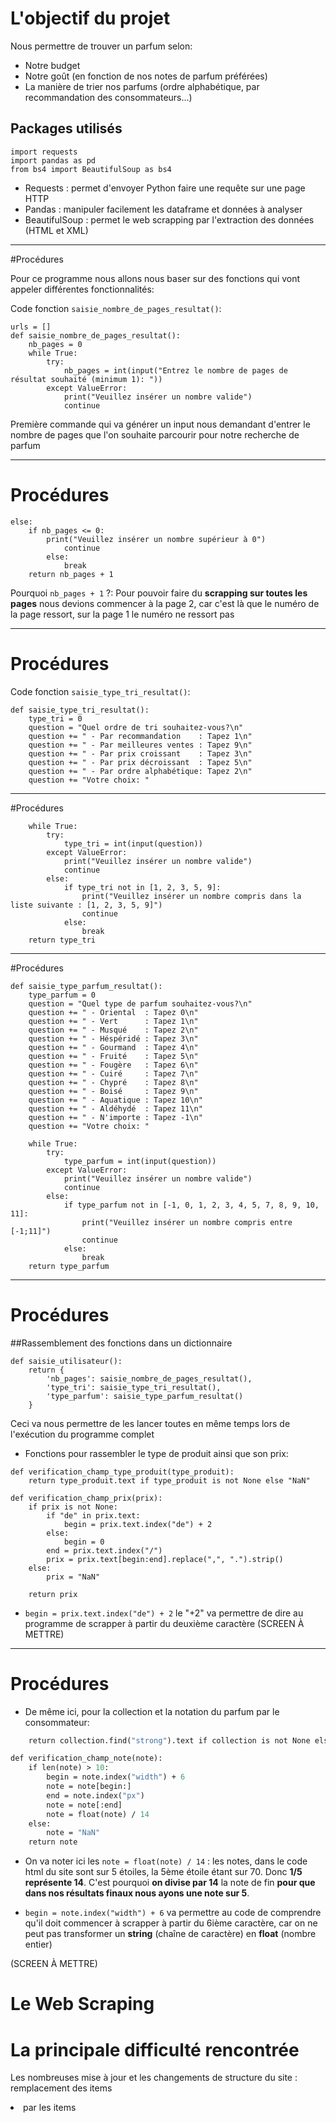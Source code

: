# L'objectif du projet 

Nous permettre de trouver un parfum selon:

- Notre budget
- Notre goût (en fonction de nos notes de parfum préférées)
- La manière de trier nos parfums (ordre alphabétique, par recommandation des consommateurs...)

## Packages utilisés 


```
import requests
import pandas as pd
from bs4 import BeautifulSoup as bs4

```

- Requests : permet d'envoyer Python faire une requête sur une page HTTP
- Pandas : manipuler facilement les dataframe et données à analyser
- BeautifulSoup : permet le web scrapping par l'extraction des données (HTML et XML) 

---

#Procédures

Pour ce programme nous allons nous baser sur des fonctions qui vont appeler différentes fonctionnalités:

Code fonction ```saisie_nombre_de_pages_resultat()```:

```
urls = []
def saisie_nombre_de_pages_resultat():
    nb_pages = 0
    while True:
        try:
            nb_pages = int(input("Entrez le nombre de pages de résultat souhaité (minimum 1): "))
        except ValueError:
            print("Veuillez insérer un nombre valide")
            continue
```

Première commande qui va générer un input nous demandant d'entrer le nombre de pages que l'on souhaite parcourir pour notre recherche de parfum

---

# Procédures 

```
else:
    if nb_pages <= 0:
        print("Veuillez insérer un nombre supérieur à 0")
            continue
        else:
            break
    return nb_pages + 1
```
    
    
Pourquoi ```nb_pages + 1``` ?: Pour pouvoir faire du **scrapping sur toutes les pages** nous devions commencer à la page 2, car c'est là que le numéro de la page ressort, sur la page 1 le numéro ne ressort pas

---

# Procédures

Code fonction ```saisie_type_tri_resultat()```:
```
def saisie_type_tri_resultat():
    type_tri = 0
    question = "Quel ordre de tri souhaitez-vous?\n"
    question += " - Par recommandation    : Tapez 1\n"
    question += " - Par meilleures ventes : Tapez 9\n"
    question += " - Par prix croissant    : Tapez 3\n"
    question += " - Par prix décroissant  : Tapez 5\n"
    question += " - Par ordre alphabétique: Tapez 2\n"
    question += "Votre choix: "
```

---
#Procédures

```
    while True:
        try:
            type_tri = int(input(question))
        except ValueError:
            print("Veuillez insérer un nombre valide")
            continue
        else:
            if type_tri not in [1, 2, 3, 5, 9]:
                print("Veuillez insérer un nombre compris dans la liste suivante : [1, 2, 3, 5, 9]")
                continue
            else:
                break
    return type_tri
```

---
#Procédures
```
def saisie_type_parfum_resultat():
    type_parfum = 0
    question = "Quel type de parfum souhaitez-vous?\n"
    question += " - Oriental  : Tapez 0\n"
    question += " - Vert      : Tapez 1\n"
    question += " - Musqué    : Tapez 2\n"
    question += " - Héspéridé : Tapez 3\n"
    question += " - Gourmand  : Tapez 4\n"
    question += " - Fruité    : Tapez 5\n"
    question += " - Fougère   : Tapez 6\n"
    question += " - Cuiré     : Tapez 7\n"
    question += " - Chypré    : Tapez 8\n"
    question += " - Boisé     : Tapez 9\n"
    question += " - Aquatique : Tapez 10\n"
    question += " - Aldéhydé  : Tapez 11\n"
    question += " - N'importe : Tapez -1\n"
    question += "Votre choix: "

    while True:
        try:
            type_parfum = int(input(question))
        except ValueError:
            print("Veuillez insérer un nombre valide")
            continue
        else:
            if type_parfum not in [-1, 0, 1, 2, 3, 4, 5, 7, 8, 9, 10, 11]:
                print("Veuillez insérer un nombre compris entre [-1;11]")
                continue
            else:
                break
    return type_parfum
```
---
# Procédures
##Rassemblement des fonctions dans un dictionnaire 

```
def saisie_utilisateur():
    return {
        'nb_pages': saisie_nombre_de_pages_resultat(),
        'type_tri': saisie_type_tri_resultat(),
        'type_parfum': saisie_type_parfum_resultat()
    }
```

Ceci va nous permettre de les lancer toutes en même temps lors de l'exécution du programme complet

- Fonctions pour rassembler le type de produit ainsi que son prix:
```
def verification_champ_type_produit(type_produit):
    return type_produit.text if type_produit is not None else "NaN"

def verification_champ_prix(prix):
    if prix is not None:
        if "de" in prix.text:
            begin = prix.text.index("de") + 2
        else:
            begin = 0
        end = prix.text.index("/")
        prix = prix.text[begin:end].replace(",", ".").strip()
    else:
        prix = "NaN"

    return prix
```
- ```begin = prix.text.index("de") + 2``` le "+2" va permettre de dire au programme de scrapper à partir du deuxième caractère (SCREEN À METTRE)
 
--- 
# Procédures

- De même ici, pour la collection et la notation du parfum par le consommateur:

```def verification_champ_collection(collection):
    return collection.find("strong").text if collection is not None else "NaN"

def verification_champ_note(note):
    if len(note) > 10:
        begin = note.index("width") + 6
        note = note[begin:]
        end = note.index("px")
        note = note[:end]
        note = float(note) / 14
    else:
        note = "NaN"
    return note
```
- On va noter ici les ```note = float(note) / 14``` : les notes, dans le code html du site sont sur 5 étoiles,
la 5ème étoile étant sur 70. Donc **1/5 représente 14**. C'est pourquoi **on divise par 14** la note de fin **pour que dans nos résultats finaux nous ayons une note sur 5**.

- ```begin = note.index("width") + 6``` va permettre au code de comprendre qu'il doit commencer à scrapper à partir du 6ième caractère, car on ne peut pas transformer un **string** (chaîne de caractère) en **float** (nombre entier)

(SCREEN À METTRE)

# Le Web Scraping



# La principale difficulté rencontrée 

Les nombreuses mise à jour et les changements de structure du site : remplacement des items <li> par les items <div>


